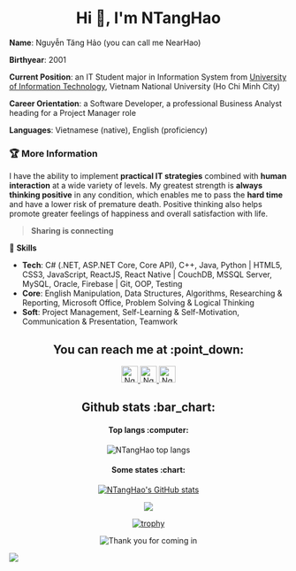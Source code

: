 <h1 align="center">Hi 👋, I'm NTangHao</h1>

**Name**: Nguyễn Tăng Hảo (you can call me NearHao)

**Birthyear**: 2001

**Current Position**: an IT Student major in Information System from [University of Information 
Technology](https://en.uit.edu.vn/), Vietnam National University (Ho Chi Minh City)


**Career Orientation**: a Software Developer, a professional Business Analyst heading for a Project Manager role

**Languages**: Vietnamese (native), English (proficiency)


### :trophy: More Information

I have the ability to implement **practical IT strategies** combined with **human interaction** 
at a wide variety of levels. My greatest strength is **always thinking positive** in any condition, 
which 
enables me to 
pass the **hard time** and have a lower risk of premature death. Positive thinking also helps 
promote greater feelings of happiness and overall satisfaction with life.



> **Sharing is connecting**

:sunrise_over_mountains: **Skills**

* **Tech**: C# (.NET, ASP.NET Core, Core API), C++, Java, Python  | HTML5, CSS3, JavaScript, 
  ReactJS, React Native | CouchDB, MSSQL Server, MySQL, Oracle, Firebase | Git, OOP, Testing
* **Core**: English Manipulation, Data Structures, Algorithms, Researching & Reporting, Microsoft Office, Problem Solving & Logical Thinking
* **Soft**: Project Management, Self-Learning & Self-Motivation, Communication & Presentation, Teamwork

<h2 align="center">You can reach me at :point_down:</h2>

<p align="center">
  <a href="mailto:haohan2801@gmail.com">
    <img src="https://www.vectorlogo.zone/logos/gmail/gmail-icon.svg" alt="Nguyen Tang Hao Gmail 
Send" 
height="30" width="30">
  </a>


  <a href="https://www.facebook.com/profile.php?id=100029866783334">
    <img src="https://www.vectorlogo.zone/logos/facebook/facebook-official.svg" alt="Nguyen Tang 
Hao Facebook 
Profile" height="30" width="30">
  </a>



  <a href="https://github.com/NTangHao">
    <img src="https://www.vectorlogo.zone/logos/github/github-tile.svg" alt="Nguyen Tang Hao
Github 
Profile" height="30" width="30">
  </a>
</p>



<h2 align="center">Github stats :bar_chart:</h2>

<h4 align="center">Top langs :computer:</h4>
<p align="center"><img src="https://github-readme-stats.vercel.app/api/top-langs/?username=NTangHao&langs_count=10&layout=compact&hide=objective-c,shell,starlark" alt="NTangHao top langs" /></p>

<h4 align="center">Some states :chart:</h4>

<div align="center">

[![NTangHao's GitHub stats](https://github-readme-stats.vercel.app/api?username=NTangHao)](https://github-readme-stats.vercel.app/api?username=NTangHao)

</div>



<div align=center>
  <img src="http://github-readme-streak-stats.herokuapp.com?user=NTangHao&hide_border=true" />
</div>

<div align="center">

[![trophy](https://github-profile-trophy.vercel.app/?username=NTangHao&title=MultiLanguage,Commit,Repositories&column=3&margin-w=10)](https://github.com/ryo-ma/github-profile-trophy)


</div>



<p align="center"><img src="https://c.tenor.com/rDpthdbr3doAAAAi/thanks.gif" alt="Thank you for coming in"></p>

![](https://komarev.com/ghpvc/?username=NTangHao&color=blueviolet)

<!--
**NTangHao/NTangHao** is a ✨ _special_ ✨ repository because its `README.md` (this file) appears on your GitHub profile.



